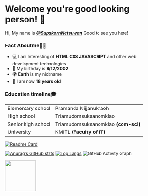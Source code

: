 # Welcome you're good looking person! 👋
  Hi, My name is <a href="https://www.facebook.com/supakornnetsuwan">***@SupakornNetsuwan***</a>
  Good to see you here!
### Fact Aboutme🙋‍♂️
- 💻 I am Interesting of <b>HTML CSS JAVASCRIPT</b> and other web development technologies.
- 🍰 My birthday is **9/12/2002**
- 🌍 **Earth** is my nickname
- 🧑‍ I am now **18 years old**

### Education timeline🎓 
<table>
  <tr>
    <td>Elementary school</td>
    <td>Pramanda Nijjanukraoh</td>
  </tr>
  <tr>
    <td>High school</td>
    <td>Triamudomsuksanomklao</td>
  </tr>
  <tr>
    <td>Senior high school</td>
    <td>Triamudomsuksanomklao <b>(com-sci)</b></td>
  </tr>
  <tr>
    <td>University</td>
    <td>KMITL <b>(Faculty of IT)</b></tl>
</table>

[![Readme Card](https://github-readme-stats.vercel.app/api/pin/?username=SupakornNetsuwan&repo=movieapp)](https://github.com/anuraghazra/github-readme-stats)

[![Anurag's GitHub stats](https://github-readme-stats.vercel.app/api?username=SupakornNetsuwan&hide=contribs,prs&show_icons=true)](https://github.com/anuraghazra/github-readme-stats)
[![Top Langs](https://github-readme-stats.vercel.app/api/top-langs/?username=SupakornNetsuwan)](https://github.com/anuraghazra/github-readme-stats)
![GitHub Activity Graph](https://activity-graph.herokuapp.com/graph?username=SupakornNetsuwan)

<img src="https://user-images.githubusercontent.com/72784696/128116534-85d682f0-5847-4837-80ce-c7197a1ad5bf.png" width="100" height="100"/>
